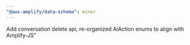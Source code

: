 ```yaml
---
"@aws-amplify/data-schema": minor
---
```


Add conversation delete api, re-organized AiAction enums to align with Amplify-JS"

